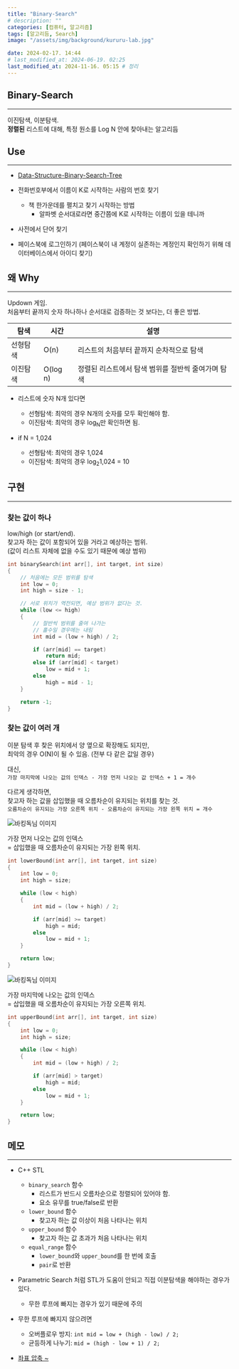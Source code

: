 ```yaml
---
title: "Binary-Search"
# description: ""
categories: [컴퓨터, 알고리즘]
tags: [알고리듬, Search]
image: "/assets/img/background/kururu-lab.jpg"

date: 2024-02-17. 14:44
# last_modified_at: 2024-06-19. 02:25
last_modified_at: 2024-11-16. 05:15 # 정리
---
```


## Binary-Search

---

이진탐색, 이분탐색.  
**정렬된** 리스트에 대해, 특정 원소를 Log N 안에 찾아내는 알고리듬  

## Use

---

- [Data-Structure-Binary-Search-Tree](/posts/data-structure-binary-search-tree/)

- 전화번호부에서 이름이 K로 시작하는 사람의 번호 찾기
  - 책 한가운데를 펼치고 찾기 시작하는 방법
    - 알파벳 순서대로라면 중간쯤에 K로 시작하는 이름이 있을 테니까
- 사전에서 단어 찾기
- 페이스북에 로그인하기 (페이스북이 내 계정이 실존하는 계정인지 확인하기 위해 데이터베이스에서 아이디 찾기)

## 왜 Why

---

Updown 게임.  
처음부터 끝까지 숫자 하나하나 순서대로 검증하는 것 보다는, 더 좋은 방법.  

| 탐색     | 시간     | 설명                                               |
| -------- | -------- | -------------------------------------------------- |
| 선형탐색 | O(n)     | 리스트의 처음부터 끝까지 순차적으로 탐색           |
| 이진탐색 | O(log n) | 정렬된 리스트에서 탐색 범위를 절반씩 줄여가며 탐색 |

- 리스트에 숫자 N개 있다면
  - 선형탐색: 최악의 경우 N개의 숫자를 모두 확인해야 함.
  - 이진탐색: 최악의 경우 log<sub>N</sub>만 확인하면 됨.

- if N = 1,024
  - 선형탐색: 최악의 경우 1,024
  - 이진탐색: 최악의 경우 log<sub>2</sub>1,024 = 10

## 구현

---

### 찾는 값이 하나

low/high (or start/end).  
찾고자 하는 값이 포함되어 있을 거라고 예상하는 범위.  
(값이 리스트 자체에 없을 수도 있기 때문에 예상 범위)  

```cpp
int binarySearch(int arr[], int target, int size)
{
    // 처음에는 모든 범위를 탐색
    int low = 0;
    int high = size - 1;

    // 서로 위치가 역전되면, 예상 범위가 없다는 것.
    while (low <= high)
    {
        // 절반씩 범위를 줄여 나가는
        // 홀수일 경우에는 내림
        int mid = (low + high) / 2;

        if (arr[mid] == target)
            return mid;
        else if (arr[mid] < target)
            low = mid + 1;
        else
            high = mid - 1;
    }

    return -1;
}
```

### 찾는 값이 여러 개

이분 탐색 후 찾은 위치에서 양 옆으로 확장해도 되지만,  
최악의 경우 O(N)이 될 수 있음. (전부 다 같은 값일 경우)  

대신,  
`가장 마지막에 나오는 값의 인덱스 - 가장 먼저 나오는 값 인덱스 + 1 = 개수`  

다르게 생각하면,  
찾고자 하는 값을 삽입했을 때 오름차순이 유지되는 위치를 찾는 것.  
`오름차순이 유지되는 가장 오른쪽 위치 - 오름차순이 유지되는 가장 왼쪽 위치 = 개수`  

![바킹독님 이미지](https://img1.daumcdn.net/thumb/R1280x0/?scode=mtistory2&fname=https%3A%2F%2Fblog.kakaocdn.net%2Fdn%2Fb3XsQb%2Fbtranij1dB5%2FeWIvm0dDzBRao8vTxmm1K1%2Fimg.png)

가장 먼저 나오는 값의 인덱스  
= 삽입했을 때 오름차순이 유지되는 가장 왼쪽 위치.  

```cpp
int lowerBound(int arr[], int target, int size)
{
    int low = 0;
    int high = size;

    while (low < high)
    {
        int mid = (low + high) / 2;

        if (arr[mid] >= target)
            high = mid;
        else
            low = mid + 1;
    }

    return low;
}
```

![바킹독님 이미지](https://img1.daumcdn.net/thumb/R1280x0/?scode=mtistory2&fname=https%3A%2F%2Fblog.kakaocdn.net%2Fdn%2FckG40B%2FbtranhemVXf%2FGJcaPNmKFdqr8Ky9F2N3Tk%2Fimg.png)

가장 마지막에 나오는 값의 인덱스  
= 삽입했을 때 오름차순이 유지되는 가장 오른쪽 위치.  

```cpp
int upperBound(int arr[], int target, int size)
{
    int low = 0;
    int high = size;

    while (low < high)
    {
        int mid = (low + high) / 2;

        if (arr[mid] > target)
            high = mid;
        else
            low = mid + 1;
    }

    return low;
}
```

## 메모

---

- C++ STL
  - `binary_search` 함수
    - 리스트가 반드시 오름차순으로 정렬되어 있어야 함.
    - 요소 유무를 true/false로 반환
  - `lower_bound` 함수
    - 찾고자 하는 값 이상이 처음 나타나는 위치
  - `upper_bound` 함수
    - 찾고자 하는 값 초과가 처음 나타나는 위치
  - `equal_range` 함수
    - `lower_bound`와 `upper_bound`를 한 번에 호출
    - `pair`로 반환

- Parametric Search 처럼 STL가 도움이 안되고 직접 이분탐색을 해야하는 경우가 있다.
  - 무한 루프에 빠지는 경우가 있기 때문에 주의

- 무한 루프에 빠지지 않으려면
  - 오버플로우 방지: `int mid = low + (high - low) / 2;`
  - 균등하게 나누기: `mid = (high - low + 1) / 2;`

- [좌표 압축 ~](https://blog.encrypted.gg/985)
